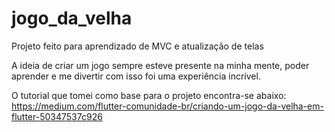 # jogo_da_velha

Projeto feito para aprendizado de MVC e atualização de telas

A ideia de criar um jogo sempre esteve presente na minha mente, poder aprender e me divertir com isso foi uma experiência incrível.

O tutorial que tomei como base para o projeto encontra-se abaixo:
https://medium.com/flutter-comunidade-br/criando-um-jogo-da-velha-em-flutter-50347537c926
